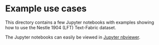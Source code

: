 # Example use cases

This directory contains a few Jupyter notebooks with examples showing how to use the Nestle 1904 (LFT) Text-Fabric dataset.

The Jupyter notebooks can easily be viewed in [Jupyter nbviewer](https://nbviewer.org/github/tonyjurg/Nestle1904LFT/tree/main/tutorial/).
